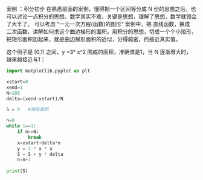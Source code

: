 案例 ：积分初步
在熟悉前面的案例，懂得把一个区间等分成 N 份的思想之后，也可以讨论一点积分的思想。数学其实不难，关键是思想，理解了思想，数学就领会了大半了。
可以考虑 “一元一次方程(函数)的图形“ 案例中，把 直线函数，换成 二次函数，讲解如何求这个曲边梯形的面积。用积分的思想，切成一个个小矩形，把矩形面积加起来，就是曲边梯形面积的近似，分得越密，约接近真实值。

这个例子是 [0,1] 之间，y =3* x^2 围成的面积，准确值是1，当 N 逐渐增大时，越来越接近与1：

```python
import matplotlib.pyplot as plt

xstart=0
xend=1
N=100
delta=(xend-xstart)/N

S = 0   #保存面积

n=0
while 1==1: 
    if n>=N:
        break     
    x=xstart+delta*n
    y = 3 * x * x     
    S = S + y * delta
    n=n+1
    
print(S)

```